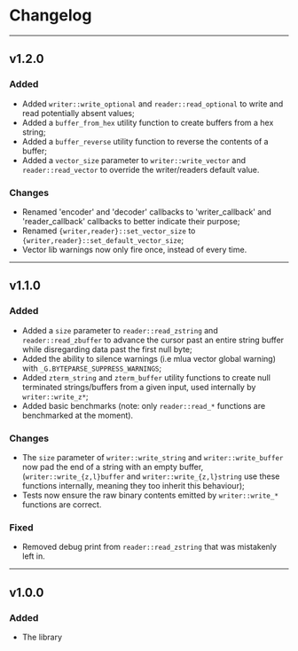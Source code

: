 # Changelog

-----

## v1.2.0

### Added

- Added `writer::write_optional` and `reader::read_optional` to write and read potentially absent values;
- Added a `buffer_from_hex` utility function to create buffers from a hex string;
- Added a `buffer_reverse` utility function to reverse the contents of a buffer;
- Added a `vector_size` parameter to `writer::write_vector` and `reader::read_vector` to override the writer/readers default value.

### Changes

- Renamed 'encoder' and 'decoder' callbacks to 'writer_callback' and 'reader_callback' callbacks to better indicate their purpose;
- Renamed `{writer,reader}::set_vector_size` to `{writer,reader}::set_default_vector_size`;
- Vector lib warnings now only fire once, instead of every time.

-----

## v1.1.0

### Added

- Added a `size` parameter to `reader::read_zstring` and `reader::read_zbuffer` to advance the cursor past an entire string buffer while disregarding data past the first null byte;
- Added the ability to silence warnings (i.e mlua vector global warning) with `_G.BYTEPARSE_SUPPRESS_WARNINGS`;
- Added `zterm_string` and `zterm_buffer` utility functions to create null terminated strings/buffers from a given input, used internally by `writer::write_z*`;
- Added basic benchmarks (note: only `reader::read_*` functions are benchmarked at the moment).

### Changes

- The `size` parameter of `writer::write_string` and `writer::write_buffer` now pad the end of a string with an empty buffer, (`writer::write_{z,l}buffer` and `writer::write_{z,l}string` use these functions internally, meaning they too inherit this behaviour);
- Tests now ensure the raw binary contents emitted by `writer::write_*` functions are correct.

### Fixed

- Removed debug print from `reader::read_zstring` that was mistakenly left in.

-----

## v1.0.0

### Added

- The library